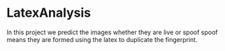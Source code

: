 # LatexAnalysis

In this project we predict the images whether they are live or spoof
spoof means they are formed using the latex to duplicate the fingerprint.

